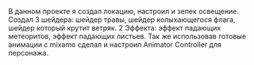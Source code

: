 В данном проекте я создал локацию, настроил и зепек освещение.   
 Создал 3 шейдера: шейдер травы, шейдер колыхающегося флага, шейдер который крутит ветряк.
 2 Эффекта: эффект падающих метеоритов, эффект падающих листьев.
 Так же использовав готовые анимации с mixamo сделал и настроил Animator Controller для персонажа. 

